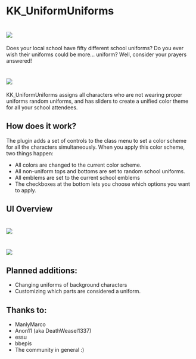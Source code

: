 # KK_UniformUniforms

# <img src= "https://raw.githubusercontent.com/cptgrey/KK_UniformUniforms/master/Assets/before.png">

Does your local school have fifty different school uniforms? Do you ever wish their uniforms could be more... uniform? Well, consider your prayers answered!

# <img src= "https://raw.githubusercontent.com/cptgrey/KK_UniformUniforms/master/Assets/after.png">


KK_UniformUniforms assigns all characters who are not wearing proper uniforms random uniforms, and has sliders to create a unified color theme for all your school attendees. 

## How does it work?
The plugin adds a set of controls to the class menu to set a color scheme for all the characters simultaneously. When you apply this color scheme, two things happen:
- All colors are changed to the current color scheme.
- All non-uniform tops and bottoms are set to random school uniforms.
- All emblems are set to the current school emblems
- The checkboxes at the bottom lets you choose which options you want to apply.

## UI Overview
# <img src= "https://raw.githubusercontent.com/cptgrey/KK_UniformUniforms/master/Assets/menu.png">
# <img src= "https://raw.githubusercontent.com/cptgrey/KK_UniformUniforms/master/Assets/advanced_menu.png">

## Planned additions:
- Changing uniforms of background characters
- Customizing which parts are considered a uniform.

## Thanks to:
- ManlyMarco
- Anon11 (aka DeathWeasel1337)
- essu
- bbepis
- The community in general :)

